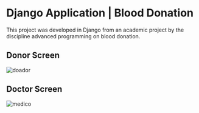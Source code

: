 # Django Application | Blood Donation
This project was developed in Django from an academic project by the discipline advanced programming on blood donation.

## Donor Screen
![doador](https://user-images.githubusercontent.com/55366915/95799564-707bfb80-0ccb-11eb-81e0-b22d3b43d350.png)
## Doctor Screen
![medico](https://user-images.githubusercontent.com/55366915/95799607-94d7d800-0ccb-11eb-9cc9-f7ddebe56284.png)

